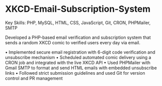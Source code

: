 # XKCD-Email-Subscription-System
Key Skills: PHP, MySQL, HTML, CSS, JavaScript, Git, CRON, PHPMailer, SMTP

Developed a PHP-based email verification and subscription system that sends a random XKCD comic to verified users every day via email.

  •	Implemented secure email registration with 6-digit code verification and unsubscribe mechanism
	•	Scheduled automated comic delivery using a CRON job and integrated with the live XKCD API
	•	Used PHPMailer with Gmail SMTP to format and send HTML emails with embedded unsubscribe links
	•	Followed strict submission guidelines and used Git for version control and PR management
